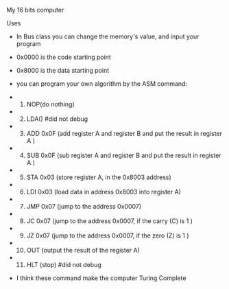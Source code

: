My 16 bits computer

Uses
* In Bus class you can change the memory's value, and input your program
* 0x0000 is the code starting point
* 0x8000 is the data starting point
* you can program your own algorithm by the ASM command:

* 1. NOP(do nothing)
* 2. LDA() #did not debug
* 3. ADD 0x0F (add register A and register B and put the result in register A )
* 4. SUB 0x0F (sub register A and register B and put the result in register A )
* 5. STA 0x03 (store register A, in the 0x8003 address)
* 6. LDI 0x03 (load data in address 0x8003 into register A)
* 7. JMP 0x07 (jump to the address 0x0007)
* 8. JC  0x07 (jump to the address 0x0007, if the carry (C) is 1 )
* 9. JZ  0x07 (jump to the address 0x0007, if the zero (Z) is 1 )
* 10. OUT (output the result of the register A)
* 11. HLT (stop) #did not debug

* I think these command make the computer Turing Complete

